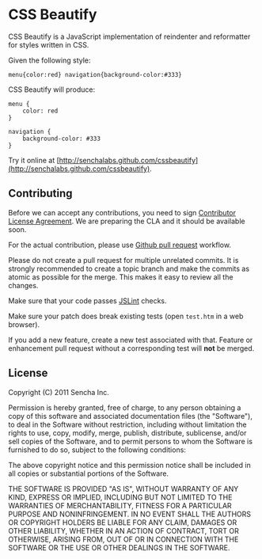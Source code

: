 # CSS Beautify #

CSS Beautify is a JavaScript implementation of reindenter and reformatter for styles written in CSS.

Given the following style:

    menu{color:red} navigation{background-color:#333}


CSS Beautify will produce:

    menu {
        color: red
    }
    
    navigation {
        background-color: #333
    }

Try it online at [http://senchalabs.github.com/cssbeautify](http://senchalabs.github.com/cssbeautify).

## Contributing ##

Before we can accept any contributions, you need to sign [Contributor License Agreement](http://en.wikipedia.org/wiki/Contributor_License_Agreement). We are preparing the CLA and it should be available soon.

For the actual contribution, please use [Github pull request](http://help.github.com/pull-requests/) workflow.

Please do not create a pull request for multiple unrelated commits. It is strongly recommended to create a topic branch and make the commits as atomic as possible for the merge. This makes it easy to review all the changes.

Make sure that your code passes [JSLint](http://jslint.com) checks.

Make sure your patch does break existing tests (open <code>test.htm</code> in a web browser).

If you add a new feature, create a new test associated with that. Feature or enhancement pull request without a corresponding test will **not** be merged.

## License ##

Copyright (C) 2011 Sencha Inc.

Permission is hereby granted, free of charge, to any person obtaining a copy
of this software and associated documentation files (the "Software"), to deal
in the Software without restriction, including without limitation the rights
to use, copy, modify, merge, publish, distribute, sublicense, and/or sell
copies of the Software, and to permit persons to whom the Software is
furnished to do so, subject to the following conditions:

The above copyright notice and this permission notice shall be included in
all copies or substantial portions of the Software.

THE SOFTWARE IS PROVIDED "AS IS", WITHOUT WARRANTY OF ANY KIND, EXPRESS OR
IMPLIED, INCLUDING BUT NOT LIMITED TO THE WARRANTIES OF MERCHANTABILITY,
FITNESS FOR A PARTICULAR PURPOSE AND NONINFRINGEMENT. IN NO EVENT SHALL THE
AUTHORS OR COPYRIGHT HOLDERS BE LIABLE FOR ANY CLAIM, DAMAGES OR OTHER
LIABILITY, WHETHER IN AN ACTION OF CONTRACT, TORT OR OTHERWISE, ARISING FROM,
OUT OF OR IN CONNECTION WITH THE SOFTWARE OR THE USE OR OTHER DEALINGS IN
THE SOFTWARE.
